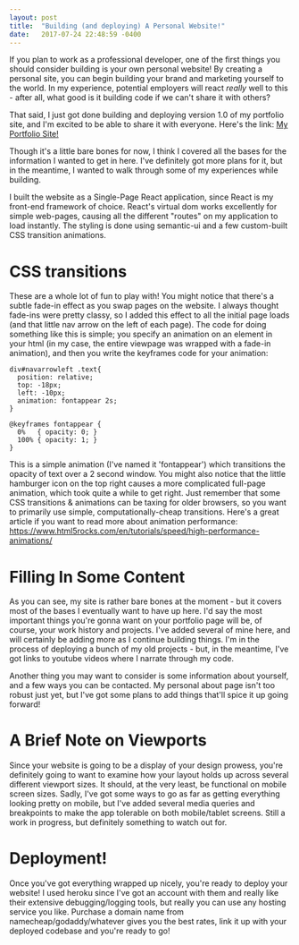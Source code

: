 ```yaml
---
layout: post
title:  "Building (and deploying) A Personal Website!"
date:   2017-07-24 22:48:59 -0400
---
```



If you plan to work as a professional developer, one of the first things you should consider building is your own personal website! By creating a personal site, you can begin building your brand and marketing yourself to the world. In my experience, potential employers will react *really* well to this - after all, what good is it building code if we can't share it with others?

That said, I just got done building and deploying version 1.0 of my portfolio site, and I'm excited to be able to share it with everyone. Here's the link: [My Portfolio Site!](http://mdjurdjevic.me/)

Though it's a little bare bones for now, I think I covered all the bases for the information I wanted to get in here. I've definitely got more plans for it, but in the meantime, I wanted to walk through some of my experiences while building.

I built the website as a Single-Page React application, since React is my front-end framework of choice. React's virtual dom works excellently for simple web-pages, causing all the different "routes" on my application to load instantly. The styling is done using semantic-ui and a few custom-built CSS transition animations. 

# CSS transitions
These are a whole lot of fun to play with! You might notice that there's a subtle fade-in effect as you swap pages on the website. I always thought fade-ins were pretty classy, so I added this effect to all the initial page loads (and that little nav arrow on the left of each page). The code for doing something like this is simple; you specify an animation on an element in your html (in my case, the entire viewpage was wrapped with a fade-in animation), and then you write the keyframes code for your animation: 

```
div#navarrowleft .text{
  position: relative;
  top: -18px;
  left: -10px;
  animation: fontappear 2s;
}

@keyframes fontappear {
  0%   { opacity: 0; }
  100% { opacity: 1; }
}
```

This is a simple animation (I've named it 'fontappear') which transitions the opacity of text over a 2 second window. You might also notice that the little hamburger icon on the top right causes a more complicated full-page animation, which took quite a while to get right. Just remember that some CSS transitions & animations can be taxing for older browsers, so you want to primarily use simple, computationally-cheap transitions. Here's a great article if you want to read more about animation performance: https://www.html5rocks.com/en/tutorials/speed/high-performance-animations/

# Filling In Some Content

As you can see, my site is rather bare bones at the moment - but it covers most of the bases I eventually want to have up here. I'd say the most important things you're gonna want on your portfolio page will be, of course, your work history and projects. I've added several of mine here, and will certainly be adding more as I continue building things. I'm in the process of deploying a bunch of my old projects - but, in the meantime, I've got links to youtube videos where I narrate through my code.

Another thing you may want to consider is some information about yourself, and a few ways you can be contacted. My personal about page isn't too robust just yet, but I've got some plans to add things that'll spice it up going forward!

# A Brief Note on Viewports

Since your website is going to be a display of your design prowess, you're definitely going to want to examine how your layout holds up across several different viewport sizes. It should, at the very least, be functional on mobile screen sizes. Sadly, I've got some ways to go as far as getting everything looking pretty on mobile, but I've added several media queries and breakpoints to make the app tolerable on both mobile/tablet screens. Still a work in progress, but definitely something to watch out for.

# Deployment!

Once you've got everything wrapped up nicely, you're ready to deploy your website! I used heroku since I've got an account with them and really like their extensive debugging/logging tools, but really you can use any hosting service you like. Purchase a domain name from namecheap/godaddy/whatever gives you the best rates, link it up with your deployed codebase and you're ready to go!


